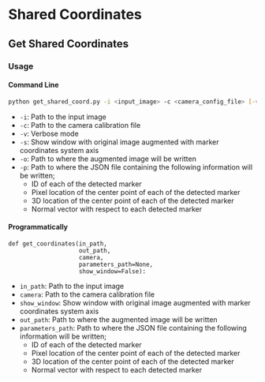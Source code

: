 # Shared Coordinates


## Get Shared Coordinates

### Usage

#### Command Line

```bash
python get_shared_coord.py -i <input_image> -c <camera_config_file> [-v] [-s] [-o <output_image>] [-p <params_file>]

```

* ```-i```: Path to the input image
* ```-c```: Path to the camera calibration file
* ```-v```: Verbose mode
* ```-s```: Show window with original image augmented with marker coordinates
  system axis
* ```-o```: Path to where the augmented image will be written
* ```-p```: Path to where the JSON file containing the following information
  will be written;
  * ID of each of the detected marker
  * Pixel location of the center point of each of the detected marker
  * 3D location of the center point of each of the detected marker
  * Normal vector with respect to each detected marker

#### Programmatically

```
def get_coordinates(in_path,
                    out_path,
                    camera,
                    parameters_path=None,
                    show_window=False):
```

* ```in_path```: Path to the input image
* ```camera```: Path to the camera calibration file
* ```show_window```: Show window with original image augmented with marker
  coordinates system axis
* ```out_path```: Path to where the augmented image will be written
* ```parameters_path```: Path to where the JSON file containing the following
  information will be written;
  * ID of each of the detected marker
  * Pixel location of the center point of each of the detected marker
  * 3D location of the center point of each of the detected marker
  * Normal vector with respect to each detected marker
